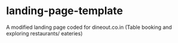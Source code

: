 # landing-page-template
A modified landing page coded for dineout.co.in (Table booking and exploring restaurants/ eateries)

